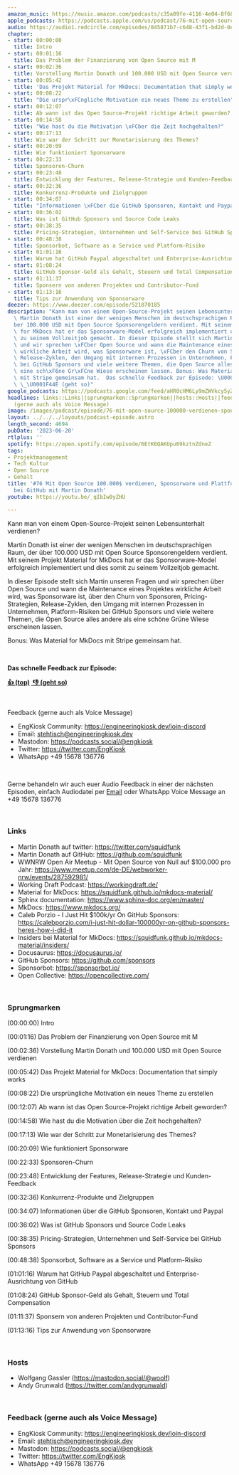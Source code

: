 ```yaml
---
amazon_music: https://music.amazon.com/podcasts/c35a09fe-4116-4e04-8f68-77d61b112e46/episodes/8840a83c-a797-4496-a1eb-b24b28b28083/engineering-kiosk-76-mit-open-source-100-000-verdienen-sponsorware-und-plattform-risiken-bei-github-mit-martin-donath
apple_podcasts: https://podcasts.apple.com/us/podcast/76-mit-open-source-100-000%24-verdienen-sponsorware-und/id1603082924?i=1000617648795&uo=4
audio: https://audio1.redcircle.com/episodes/845871b7-c648-43f1-bd2d-0ebe28620dca/stream.mp3
chapter:
- start: 00:00:00
  title: Intro
- start: 00:01:16
  title: Das Problem der Finanzierung von Open Source mit M
- start: 00:02:36
  title: Vorstellung Martin Donath und 100.000 USD mit Open Source verdienen
- start: 00:05:42
  title: 'Das Projekt Material for MkDocs: Documentation that simply works'
- start: 00:08:22
  title: "Die urspr\xFCngliche Motivation ein neues Theme zu erstellen"
- start: 00:12:07
  title: Ab wann ist das Open Source-Projekt richtige Arbeit geworden?
- start: 00:14:58
  title: "Wie hast du die Motivation \xFCber die Zeit hochgehalten?"
- start: 00:17:13
  title: Wie war der Schritt zur Monetarisierung des Themes?
- start: 00:20:09
  title: Wie funktioniert Sponsorware
- start: 00:22:33
  title: Sponsoren-Churn
- start: 00:23:48
  title: Entwicklung der Features, Release-Strategie und Kunden-Feedback
- start: 00:32:36
  title: Konkurrenz-Produkte und Zielgruppen
- start: 00:34:07
  title: "Informationen \xFCber die GitHub Sponsoren, Kontakt und Paypal"
- start: 00:36:02
  title: Was ist GitHub Sponsors und Source Code Leaks
- start: 00:38:35
  title: Pricing-Strategien, Unternehmen und Self-Service bei GitHub Sponsors
- start: 00:48:38
  title: Sponsorbot, Software as a Service und Platform-Risiko
- start: 01:01:16
  title: Warum hat GitHub Paypal abgeschaltet und Enterprise-Ausrichtung von GitHub
- start: 01:08:24
  title: GitHub Sponsor-Geld als Gehalt, Steuern und Total Compensation
- start: 01:11:37
  title: Sponsern von anderen Projekten und Contributor-Fund
- start: 01:13:16
  title: Tips zur Anwendung von Sponsorware
deezer: https://www.deezer.com/episode/521070185
description: "Kann man von einem Open-Source-Projekt seinen Lebensunterhalt verdienen?\
  \ Martin Donath ist einer der wenigen Menschen im deutschsprachigen Raum, der \xFC\
  ber 100.000 USD mit Open Source Sponsorengeldern verdient. Mit seinem Projekt Material\
  \ for MkDocs hat er das Sponsorware-Model erfolgreich implementiert und dies somit\
  \ zu seinem Vollzeitjob gemacht. In dieser Episode stellt sich Martin unseren Fragen\
  \ und wir sprechen \xFCber Open Source und wann die Maintenance eines Projektes\
  \ wirkliche Arbeit wird, was Sponsorware ist, \xFCber den Churn von Sponsoren, Pricing-Strategien,\
  \ Release-Zyklen, den Umgang mit internen Prozessen in Unternehmen, Platform-Risiken\
  \ bei GitHub Sponsors und viele weitere Themen, die Open Source alles andere als\
  \ eine sch\xF6ne Gr\xFCne Wiese erscheinen lassen. Bonus: Was Material for MkDocs\
  \ mit Stripe gemeinsam hat.  Das schnelle Feedback zur Episode: \U0001F44D (top)\
  \ \_\U0001F44E (geht so)"
google_podcasts: https://podcasts.google.com/feed/aHR0cHM6Ly9mZWVkcy5yZWRjaXJjbGUuY29tLzBlY2ZkZmQ3LWZkYTEtNGMzZC05NTE1LTQ3NjcyN2Y5ZGY1ZQ/episode/MThmNDQzNGUtNzM1My00MDgzLTgzYTctODk2MDdlMTJjMjY2?sa=X&ved=2ahUKEwjm85OcyuL_AhUOm44IHWV9CrYQkfYCegQIARAF
headlines: links::Links||sprungmarken::Sprungmarken||hosts::Hosts||feedback-gerne-auch-als-voice-message::Feedback
  (gerne auch als Voice Message)
image: /images/podcast/episode/76-mit-open-source-100000-verdienen-sponsorware-und-plattform-risiken-bei-github-mit-martin-donath.jpg
layout: ../../../layouts/podcast-episode.astro
length_second: 4694
pubDate: '2023-06-20'
rtlplus: ''
spotify: https://open.spotify.com/episode/6EtK6QAKUpu69kztnZdneZ
tags:
- Projektmanagement
- Tech Kultur
- Open Source
- Gehalt
title: '#76 Mit Open Source 100.000$ verdienen, Sponsorware und Plattform-Risiken
  bei GitHub mit Martin Donath'
youtube: https://youtu.be/_qIbIw0yZHU

---
```

<p>Kann man von einem Open-Source-Projekt seinen Lebensunterhalt verdienen?</p><p>Martin Donath ist einer der wenigen Menschen im deutschsprachigen Raum, der über 100.000 USD mit Open Source Sponsorengeldern verdient. Mit seinem Projekt Material for MkDocs hat er das Sponsorware-Model erfolgreich implementiert und dies somit zu seinem Vollzeitjob gemacht.</p><p>In dieser Episode stellt sich Martin unseren Fragen und wir sprechen über Open Source und wann die Maintenance eines Projektes wirkliche Arbeit wird, was Sponsorware ist, über den Churn von Sponsoren, Pricing-Strategien, Release-Zyklen, den Umgang mit internen Prozessen in Unternehmen, Platform-Risiken bei GitHub Sponsors und viele weitere Themen, die Open Source alles andere als eine schöne Grüne Wiese erscheinen lassen.</p><p>Bonus: Was Material for MkDocs mit Stripe gemeinsam hat.</p><p><br></p><p><strong>Das schnelle Feedback zur Episode:</strong></p><p><a href="https://api.openpodcast.dev/feedback/76/upvote" rel="nofollow"><strong>👍 (top)</strong></a><strong> </strong><a href="https://api.openpodcast.dev/feedback/18/downvote" rel="nofollow"><strong> </strong></a><a href="https://api.openpodcast.dev/feedback/76/downvote" rel="nofollow"><strong>👎 (geht so)</strong></a></p><p><br></p><p>Feedback (gerne auch als Voice Message)</p><ul><li>EngKiosk Community: <a href="https://engineeringkiosk.dev/join-discord">https://engineeringkiosk.dev/join-discord</a> </li><li>Email: <a href="mailto:stehtisch@engineeringkiosk.dev" rel="nofollow">stehtisch@engineeringkiosk.dev</a></li><li>Mastodon: <a href="https://podcasts.social/@engkiosk" rel="nofollow">https://podcasts.social/@engkiosk</a></li><li>Twitter: <a href="https://twitter.com/EngKiosk" rel="nofollow">https://twitter.com/EngKiosk</a></li><li>WhatsApp +49 15678 136776</li></ul><p><br></p><p>Gerne behandeln wir auch euer Audio Feedback in einer der nächsten Episoden, einfach Audiodatei per <a href="https://engineeringkiosk.dev/kontakt/">Email</a> oder WhatsApp Voice Message an +49 15678 136776</p><p><br></p><h3 id="links">Links</h3><ul><li>Martin Donath auf twitter: <a href="https://twitter.com/squidfunk" rel="nofollow">https://twitter.com/squidfunk</a></li><li>Martin Donath auf GitHub: <a href="https://github.com/squidfunk" rel="nofollow">https://github.com/squidfunk</a></li><li>WWNRW Open Air Meetup - Mit Open Source von Null auf $100.000 pro Jahr: <a href="https://www.meetup.com/de-DE/webworker-nrw/events/287592981/" rel="nofollow">https://www.meetup.com/de-DE/webworker-nrw/events/287592981/</a></li><li>Working Draft Podcast: <a href="https://workingdraft.de/" rel="nofollow">https://workingdraft.de/</a></li><li>Material for MkDocs: <a href="https://squidfunk.github.io/mkdocs-material/" rel="nofollow">https://squidfunk.github.io/mkdocs-material/</a></li><li>Sphinx documentation: <a href="https://www.sphinx-doc.org/en/master/" rel="nofollow">https://www.sphinx-doc.org/en/master/</a></li><li>MkDocs: <a href="https://www.mkdocs.org/" rel="nofollow">https://www.mkdocs.org/</a></li><li>Caleb Porzio - I Just Hit $100k/yr On GitHub Sponsors: <a href="https://calebporzio.com/i-just-hit-dollar-100000yr-on-github-sponsors-heres-how-i-did-it" rel="nofollow">https://calebporzio.com/i-just-hit-dollar-100000yr-on-github-sponsors-heres-how-i-did-it</a></li><li>Insiders bei Material for MkDocs: <a href="https://squidfunk.github.io/mkdocs-material/insiders/" rel="nofollow">https://squidfunk.github.io/mkdocs-material/insiders/</a></li><li>Docusaurus: <a href="https://docusaurus.io/" rel="nofollow">https://docusaurus.io/</a></li><li>GitHub Sponsors: <a href="https://github.com/sponsors" rel="nofollow">https://github.com/sponsors</a></li><li>Sponsorbot: <a href="https://sponsorbot.io/" rel="nofollow">https://sponsorbot.io/</a></li><li>Open Collective: <a href="https://opencollective.com/" rel="nofollow">https://opencollective.com/</a></li></ul><p><br></p><h3 id="sprungmarken">Sprungmarken</h3><p>(00:00:00) Intro</p><p>(00:01:16) Das Problem der Finanzierung von Open Source mit M</p><p>(00:02:36) Vorstellung Martin Donath und 100.000 USD mit Open Source verdienen</p><p>(00:05:42) Das Projekt Material for MkDocs: Documentation that simply works</p><p>(00:08:22) Die ursprüngliche Motivation ein neues Theme zu erstellen</p><p>(00:12:07) Ab wann ist das Open Source-Projekt richtige Arbeit geworden?</p><p>(00:14:58) Wie hast du die Motivation über die Zeit hochgehalten?</p><p>(00:17:13) Wie war der Schritt zur Monetarisierung des Themes?</p><p>(00:20:09) Wie funktioniert Sponsorware</p><p>(00:22:33) Sponsoren-Churn</p><p>(00:23:48) Entwicklung der Features, Release-Strategie und Kunden-Feedback</p><p>(00:32:36) Konkurrenz-Produkte und Zielgruppen</p><p>(00:34:07) Informationen über die GitHub Sponsoren, Kontakt und Paypal</p><p>(00:36:02) Was ist GitHub Sponsors und Source Code Leaks</p><p>(00:38:35) Pricing-Strategien, Unternehmen und Self-Service bei GitHub Sponsors</p><p>(00:48:38) Sponsorbot, Software as a Service und Platform-Risiko</p><p>(01:01:16) Warum hat GitHub Paypal abgeschaltet und Enterprise-Ausrichtung von GitHub</p><p>(01:08:24) GitHub Sponsor-Geld als Gehalt, Steuern und Total Compensation</p><p>(01:11:37) Sponsern von anderen Projekten und Contributor-Fund</p><p>(01:13:16) Tips zur Anwendung von Sponsorware</p><p><br></p><h3 id="hosts">Hosts</h3><ul><li>Wolfgang Gassler (<a href="https://mastodon.social/@woolf" rel="nofollow">https://mastodon.social/@woolf</a>)</li><li>Andy Grunwald (<a href="https://twitter.com/andygrunwald" rel="nofollow">https://twitter.com/andygrunwald</a>)</li></ul><p><br></p><h3 id="feedback-gerne-auch-als-voice-message">Feedback (gerne auch als Voice Message)</h3><ul><li>EngKiosk Community: <a href="https://engineeringkiosk.dev/join-discord">https://engineeringkiosk.dev/join-discord</a> </li><li>Email: <a href="mailto:stehtisch@engineeringkiosk.dev" rel="nofollow">stehtisch@engineeringkiosk.dev</a></li><li>Mastodon: <a href="https://podcasts.social/@engkiosk" rel="nofollow">https://podcasts.social/@engkiosk</a></li><li>Twitter: <a href="https://twitter.com/EngKiosk" rel="nofollow">https://twitter.com/EngKiosk</a></li><li>WhatsApp +49 15678 136776</li></ul>